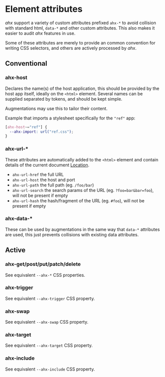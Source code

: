 # Element attributes

_ahx_ support a variety of custom attributes prefixed `ahx-*` to avoid collision
with standard html, `data-*` and other custom attributes. This also makes it
easier to audit _ahx_ features in use.

Some of these attributes are merely to provide an common convention for writing
CSS selectors, and others are actively processed by _ahx_.

## Conventional

### ahx-host

Declares the name(s) of the host application, this should be provided by the
host app itself, ideally on the `<html>` element. Several names can be supplied
separated by tokens, and should be kept simple.

Augmentations may use this to tailor their content.

Example that imports a stylesheet specifically for the `"ref"` app:

```css
[ahx-host~="ref"] {
  --ahx-import: url("ref.css");
}
```

### ahx-url-*

These attributes are automatically added to the `<html>` element and contain
details of the current document [Location].

- `ahx-url-href` the full URL
- `ahx-url-host` the host and port
- `ahx-url-path` the full path (eg. `/foo/bar`)
- `ahx-url-search` the search params of the URL (eg. `?foo=bar&bar=foo`), will
  not be present if empty
- `ahx-url-hash` the hash/fragment of the URL (eg. `#foo`), will not be present
  if empty

[Location]: https://developer.mozilla.org/en-US/docs/Web/API/Location

### ahx-data-*

These can be used by augmentations in the same way that `data-*` attributes are
used, this just prevents collisions with existing data attributes.

## Active

### ahx-get/post/put/patch/delete

See equivalent `--ahx-*` CSS properties.

### ahx-trigger

See equivalent `--ahx-trigger` CSS property.

### ahx-swap

See equivalent `--ahx-swap` CSS property.

### ahx-target

See equivalent `--ahx-target` CSS property.

### ahx-include

See equivalent `--ahx-include` CSS property.
